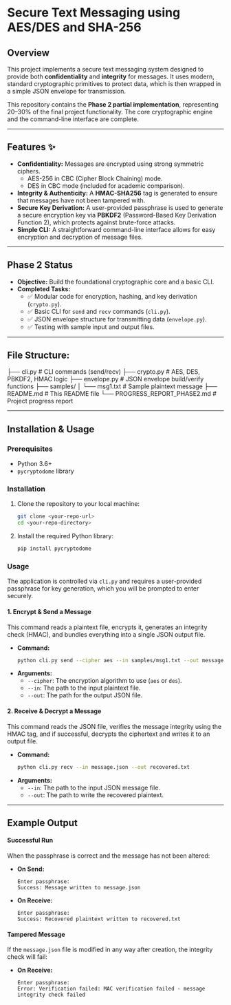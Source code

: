 # Secure Text Messaging using AES/DES and SHA-256

## Overview

This project implements a secure text messaging system designed to provide both **confidentiality** and **integrity** for messages. It uses modern, standard cryptographic primitives to protect data, which is then wrapped in a simple JSON envelope for transmission.

This repository contains the **Phase 2 partial implementation**, representing 20–30% of the final project functionality. The core cryptographic engine and the command-line interface are complete.

---

## Features ✨

* **Confidentiality:** Messages are encrypted using strong symmetric ciphers.
    * AES-256 in CBC (Cipher Block Chaining) mode.
    * DES in CBC mode (included for academic comparison).
* **Integrity & Authenticity:** A **HMAC-SHA256** tag is generated to ensure that messages have not been tampered with.
* **Secure Key Derivation:** A user-provided passphrase is used to generate a secure encryption key via **PBKDF2** (Password-Based Key Derivation Function 2), which protects against brute-force attacks.
* **Simple CLI:** A straightforward command-line interface allows for easy encryption and decryption of message files.

---

## Phase 2 Status

* **Objective:** Build the foundational cryptographic core and a basic CLI.
* **Completed Tasks:**
    * ✅ Modular code for encryption, hashing, and key derivation (`crypto.py`).
    * ✅ Basic CLI for `send` and `recv` commands (`cli.py`).
    * ✅ JSON envelope structure for transmitting data (`envelope.py`).
    * ✅ Testing with sample input and output files.

---

## File Structure:

├── cli.py                     # CLI commands (send/recv)
├── crypto.py                  # AES, DES, PBKDF2, HMAC logic
├── envelope.py                # JSON envelope build/verify functions
├── samples/
│   └── msg1.txt               # Sample plaintext message
├── README.md                  # This README file
└── PROGRESS_REPORT_PHASE2.md  # Project progress report


---

## Installation & Usage

### Prerequisites

* Python 3.6+
* `pycryptodome` library

### Installation

1.  Clone the repository to your local machine:
    ```bash
    git clone <your-repo-url>
    cd <your-repo-directory>
    ```
2.  Install the required Python library:
    ```bash
    pip install pycryptodome
    ```

### Usage

The application is controlled via `cli.py` and requires a user-provided passphrase for key generation, which you will be prompted to enter securely.

#### 1. Encrypt & Send a Message

This command reads a plaintext file, encrypts it, generates an integrity check (HMAC), and bundles everything into a single JSON output file.

* **Command:**
    ```bash
    python cli.py send --cipher aes --in samples/msg1.txt --out message.json
    ```
* **Arguments:**
    * `--cipher`: The encryption algorithm to use (`aes` or `des`).
    * `--in`: The path to the input plaintext file.
    * `--out`: The path for the output JSON file.

#### 2. Receive & Decrypt a Message

This command reads the JSON file, verifies the message integrity using the HMAC tag, and if successful, decrypts the ciphertext and writes it to an output file.

* **Command:**
    ```bash
    python cli.py recv --in message.json --out recovered.txt
    ```
* **Arguments:**
    * `--in`: The path to the input JSON message file.
    * `--out`: The path to write the recovered plaintext.

---

## Example Output

#### Successful Run

When the passphrase is correct and the message has not been altered:

* **On Send:**
    ```
    Enter passphrase: 
    Success: Message written to message.json
    ```
* **On Receive:**
    ```
    Enter passphrase: 
    Success: Recovered plaintext written to recovered.txt
    ```

#### Tampered Message

If the `message.json` file is modified in any way after creation, the integrity check will fail:

* **On Receive:**
    ```
    Enter passphrase: 
    Error: Verification failed: MAC verification failed - message integrity check failed
    ```
